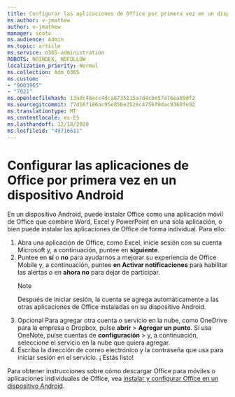 ```yaml
---
title: Configurar las aplicaciones de Office por primera vez en un dispositivo Android
ms.author: v-jmathew
author: v-jmathew
manager: scotv
ms.audience: Admin
ms.topic: article
ms.service: o365-administration
ROBOTS: NOINDEX, NOFOLLOW
localization_priority: Normal
ms.collection: Adm_O365
ms.custom:
- "9003965"
- "7021"
ms.openlocfilehash: 13adc48acc4dca8735115a7d4cbe57a76ea89df2
ms.sourcegitcommit: 77d16f186ac95e85be2528c4756f0dac9368fe92
ms.translationtype: MT
ms.contentlocale: es-ES
ms.lasthandoff: 12/18/2020
ms.locfileid: "49716611"
---
```

# <a name="set-up-office-apps-for-the-first-time-on-an-android-device"></a>Configurar las aplicaciones de Office por primera vez en un dispositivo Android

En un dispositivo Android, puede instalar Office como una aplicación móvil de Office que combine Word, Excel y PowerPoint en una sola aplicación, o bien puede instalar las aplicaciones de Office de forma individual. Para ello:

1. Abra una aplicación de Office, como Excel, inicie sesión con su cuenta Microsoft y, a continuación, puntee en **siguiente**.
2. Puntee en **sí** o **no** para ayudarnos a mejorar su experiencia de Office Mobile y, a continuación, puntee **en Activar notificaciones** para habilitar las alertas o en **ahora no** para dejar de participar.
    > [!NOTE]
    > Después de iniciar sesión, la cuenta se agrega automáticamente a las otras aplicaciones de Office instaladas en su dispositivo Android.
3. Opcional Para agregar otra cuenta o servicio en la nube, como OneDrive para la empresa o Dropbox, pulse **abrir**  >  **Agregar un punto**. Si usa OneNote, pulse cuentas de **configuración**  >  y, a continuación, seleccione el servicio en la nube que quiera agregar.
4. Escriba la dirección de correo electrónico y la contraseña que usa para iniciar sesión en el servicio. ¡ Estás listo!

Para obtener instrucciones sobre cómo descargar Office para móviles o aplicaciones individuales de Office, vea [instalar y configurar Office en un dispositivo Android](https://go.microsoft.com/fwlink/?linkid=2135287).
